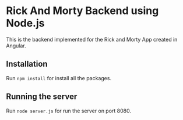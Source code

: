 # Rick And Morty Backend using Node.js
This is the backend implemented for the Rick and Morty App created in Angular.

## Installation
Run `npm install` for install all the packages.

## Running the server
Run `node server.js` for run the server on port 8080.
